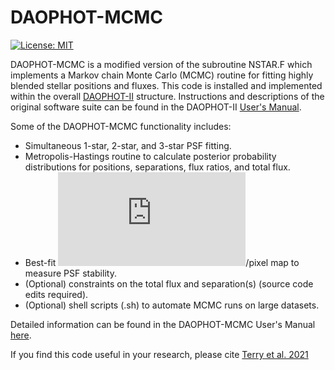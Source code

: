 # DAOPHOT-MCMC

[![License: MIT](https://img.shields.io/badge/License-MIT-yellow.svg)](https://opensource.org/licenses/MIT)

DAOPHOT-MCMC is a modified version of the subroutine NSTAR.F which implements a Markov chain Monte Carlo (MCMC) routine for fitting highly blended stellar positions and fluxes. This code is installed and implemented within the overall [DAOPHOT-II](http://www.star.bris.ac.uk/~mbt/daophot/) structure. Instructions and descriptions of the original software suite can be found in the DAOPHOT-II [User's Manual](http://www.astro.wisc.edu/sirtf/daophot2.pdf).

Some of the DAOPHOT-MCMC functionality includes:

* Simultaneous 1-star, 2-star, and 3-star PSF fitting.
* Metropolis-Hastings routine to calculate posterior probability distributions for positions, separations, flux ratios, and total flux.
* Best-fit ![equation](https://latex.codecogs.com/gif.latex?%5Cchi%5E2)/pixel map to measure PSF stability.
* (Optional) constraints on the total flux and separation(s) (source code edits required).
* (Optional) shell scripts (.sh) to automate MCMC runs on large datasets.

Detailed information can be found in the DAOPHOT-MCMC User's Manual [here](https://github.com/skterry/DAOPHOT-MCMC/blob/master/User_Manual.pdf).

If you find this code useful in your research, please cite [Terry et al. 2021](https://iopscience.iop.org/article/10.3847/1538-3881/abcc60)
